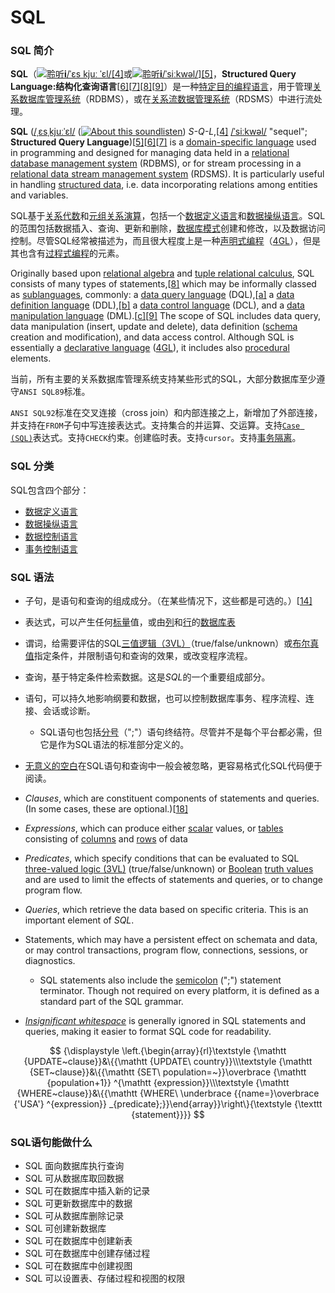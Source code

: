 # SQL

### SQL 简介

**SQL**（[![聆听](https://upload.wikimedia.org/wikipedia/commons/thumb/3/3b/Speakerlink-new.svg/11px-Speakerlink-new.svg.png)](https://upload.wikimedia.org/wikipedia/commons/5/5f/En-us-SQL.ogg)**[i](https://zh.wikipedia.org/wiki/File:En-us-SQL.ogg)**[/ˈɛs kjuː ˈɛl/](https://zh.wikipedia.org/wiki/Help:英語國際音標)[[4]](https://zh.wikipedia.org/wiki/SQL#cite_note-learningSQL-4)或[![聆听](https://upload.wikimedia.org/wikipedia/commons/thumb/3/3b/Speakerlink-new.svg/11px-Speakerlink-new.svg.png)](https://upload.wikimedia.org/wikipedia/commons/7/7a/En-us-sequel.ogg)**[i](https://zh.wikipedia.org/wiki/File:En-us-sequel.ogg)**[/ˈsiːkwəl/](https://zh.wikipedia.org/wiki/Help:英語國際音標)][[5]](https://zh.wikipedia.org/wiki/SQL#cite_note-5)，**Structured Query Language:结构化查询语言**[[6\]](https://zh.wikipedia.org/wiki/SQL#cite_note-6)[[7\]](https://zh.wikipedia.org/wiki/SQL#cite_note-7)[[8\]](https://zh.wikipedia.org/wiki/SQL#cite_note-8)[[9\]](https://zh.wikipedia.org/wiki/SQL#cite_note-9)）是一种[特定目的编程语言](https://zh.wikipedia.org/wiki/特定目的程式语言)，用于管理[关系数据库管理系统](https://zh.wikipedia.org/wiki/关系数据库管理系统)（RDBMS），或在[关系流数据管理系统](https://zh.wikipedia.org/wiki/关系流数据管理系统)（RDSMS）中进行流处理。

**SQL** ([/ˌɛsˌkjuːˈɛl/](https://en.wikipedia.org/wiki/Help:IPA/English) ([![About this sound](https://upload.wikimedia.org/wikipedia/commons/thumb/8/8a/Loudspeaker.svg/11px-Loudspeaker.svg.png)](https://en.wikipedia.org/wiki/File:En-us-SQL.ogg)[listen](https://upload.wikimedia.org/wikipedia/commons/5/5f/En-us-SQL.ogg)) *S-Q-L*,[[4\]](https://en.wikipedia.org/wiki/SQL#cite_note-learningSQL-4) [/ˈsiːkwəl/](https://en.wikipedia.org/wiki/Help:IPA/English) "sequel"; **Structured Query Language**)[[5\]](https://en.wikipedia.org/wiki/SQL#cite_note-Britannica-5)[[6\]](https://en.wikipedia.org/wiki/SQL#cite_note-oed-US-6)[[7\]](https://en.wikipedia.org/wiki/SQL#cite_note-MS-SQL-def-7) is a [domain-specific language](https://en.wikipedia.org/wiki/Domain-specific_language) used in programming and designed for managing data held in a [relational database management system](https://en.wikipedia.org/wiki/Relational_database_management_system) (RDBMS), or for stream processing in a [relational data stream management system](https://en.wikipedia.org/wiki/Relational_data_stream_management_system) (RDSMS). It is particularly useful in handling [structured data](https://en.wikipedia.org/wiki/Data_model), i.e. data incorporating relations among entities and variables.

SQL基于[关系代数](https://zh.wikipedia.org/wiki/关系代数_(数据库))和[元组关系演算](https://zh.wikipedia.org/wiki/元组关系演算)，包括一个[数据定义语言](https://zh.wikipedia.org/wiki/数据定义语言)和[数据操纵语言](https://zh.wikipedia.org/wiki/数据操纵语言)。SQL的范围包括数据插入、查询、更新和删除，[数据库模式](https://zh.wikipedia.org/wiki/Schema_(数据库))创建和修改，以及数据访问控制。尽管SQL经常被描述为，而且很大程度上是一种[声明式编程](https://zh.wikipedia.org/wiki/声明式编程)（[4GL](https://zh.wikipedia.org/wiki/第四代程式語言)），但是其也含有[过程式编程](https://zh.wikipedia.org/wiki/过程式编程)的元素。

Originally based upon [relational algebra](https://en.wikipedia.org/wiki/Relational_algebra) and [tuple relational calculus](https://en.wikipedia.org/wiki/Tuple_relational_calculus), SQL consists of many types of statements,[[8\]](https://en.wikipedia.org/wiki/SQL#cite_note-8) which may be informally classed as [sublanguages](https://en.wikipedia.org/wiki/Sublanguage), commonly: a [data query language](https://en.wikipedia.org/wiki/Data_query_language) (DQL),[[a\]](https://en.wikipedia.org/wiki/SQL#cite_note-9) a [data definition language](https://en.wikipedia.org/wiki/Data_definition_language) (DDL),[[b\]](https://en.wikipedia.org/wiki/SQL#cite_note-10) a [data control language](https://en.wikipedia.org/wiki/Data_control_language) (DCL), and a [data manipulation language](https://en.wikipedia.org/wiki/Data_manipulation_language) (DML).[[c\]](https://en.wikipedia.org/wiki/SQL#cite_note-11)[[9\]](https://en.wikipedia.org/wiki/SQL#cite_note-12) The scope of SQL includes data query, data manipulation (insert, update and delete), data definition ([schema](https://en.wikipedia.org/wiki/Database_schema) creation and modification), and data access control. Although SQL is essentially a [declarative language](https://en.wikipedia.org/wiki/Declarative_programming) ([4GL](https://en.wikipedia.org/wiki/4GL)), it includes also [procedural](https://en.wikipedia.org/wiki/Procedural_programming) elements.

当前，所有主要的关系数据库管理系统支持某些形式的SQL，大部分数据库至少遵守`ANSI SQL89`标准。

`ANSI SQL92`标准在交叉连接（cross join）和内部连接之上，新增加了外部连接，并支持在`FROM`子句中写连接表达式。支持集合的并运算、交运算。支持[`Case (SQL)`](https://zh.wikipedia.org/wiki/Case_(SQL))表达式。支持`CHECK`约束。创建临时表。支持`cursor`。支持[事务隔离](https://zh.wikipedia.org/wiki/事務隔離)。

### SQL 分类

SQL包含四个部分：

- [数据定义语言](https://zh.wikipedia.org/wiki/資料定義語言)
- [数据操纵语言](https://zh.wikipedia.org/wiki/資料操縱語言)
- [数据控制语言](https://zh.wikipedia.org/wiki/資料控制語言)
- [事务控制语言](https://zh.wikipedia.org/wiki/事务控制语言)

### SQL 语法

- 子句，是语句和查询的组成成分。（在某些情况下，这些都是可选的。）[[14\]](https://zh.wikipedia.org/wiki/SQL#cite_note-14)
- 表达式，可以产生任何[标量](https://zh.wikipedia.org/wiki/变量_(程序设计))值，或由[列](https://zh.wikipedia.org/wiki/列_(資料庫))和[行](https://zh.wikipedia.org/wiki/行_(資料庫))的[数据库表](https://zh.wikipedia.org/wiki/数据库表)
- 谓词，给需要评估的SQL[三值逻辑（3VL）](https://zh.wikipedia.org/wiki/三值逻辑)（true/false/unknown）或[布尔](https://zh.wikipedia.org/wiki/逻辑代数)[真值](https://zh.wikipedia.org/wiki/真值)指定条件，并限制语句和查询的效果，或改变程序流程。
- 查询，基于特定条件检索数据。这是*SQL*的一个重要组成部分。
- 语句，可以持久地影响纲要和数据，也可以控制数据库事务、程序流程、连接、会话或诊断。
  - SQL语句也包括[分号](https://zh.wikipedia.org/wiki/分號)（";"）语句终结符。尽管并不是每个平台都必需，但它是作为SQL语法的标准部分定义的。
- [无意义的空白](https://zh.wikipedia.org/wiki/空白)在SQL语句和查询中一般会被忽略，更容易格式化SQL代码便于阅读。

- *Clauses*, which are constituent components of statements and queries. (In some cases, these are optional.)[[18\]](https://en.wikipedia.org/wiki/SQL#cite_note-ANSI/ISO/IEC-21)
- *Expressions*, which can produce either [scalar](https://en.wikipedia.org/wiki/Scalar_(computing)) values, or [tables](https://en.wikipedia.org/wiki/Table_(database)) consisting of [columns](https://en.wikipedia.org/wiki/Column_(database)) and [rows](https://en.wikipedia.org/wiki/Row_(database)) of data
- *Predicates*, which specify conditions that can be evaluated to SQL [three-valued logic (3VL)](https://en.wikipedia.org/wiki/Ternary_logic) (true/false/unknown) or [Boolean](https://en.wikipedia.org/wiki/Boolean_logic) [truth values](https://en.wikipedia.org/wiki/Truth_value) and are used to limit the effects of statements and queries, or to change program flow.
- *Queries*, which retrieve the data based on specific criteria. This is an important element of *SQL*.
- Statements, which may have a persistent effect on schemata and data, or may control transactions, program flow, connections, sessions, or diagnostics.
  - SQL statements also include the [semicolon](https://en.wikipedia.org/wiki/Semicolon) (";") statement terminator. Though not required on every platform, it is defined as a standard part of the SQL grammar.
- *[Insignificant whitespace](https://en.wikipedia.org/wiki/Whitespace_(computer_science))* is generally ignored in SQL statements and queries, making it easier to format SQL code for readability.

$$
{\displaystyle \left.{\begin{array}{rl}\textstyle {\mathtt {UPDATE~clause}}&\{{\mathtt {UPDATE\ country}}\\\textstyle {\mathtt {SET~clause}}&\{{\mathtt {SET\ population=~}}\overbrace {\mathtt {population+1}} ^{\mathtt {expression}}\\\textstyle {\mathtt {WHERE~clause}}&\{{\mathtt {WHERE\ \underbrace {{name=}\overbrace {'USA'} ^{expression}} _{predicate};}}\end{array}}\right\}{\textstyle {\texttt {statement}}}}
$$

### SQL语句能做什么

- SQL 面向数据库执行查询
- SQL 可从数据库取回数据
- SQL 可在数据库中插入新的记录
- SQL 可更新数据库中的数据
- SQL 可从数据库删除记录
- SQL 可创建新数据库
- SQL 可在数据库中创建新表
- SQL 可在数据库中创建存储过程
- SQL 可在数据库中创建视图
- SQL 可以设置表、存储过程和视图的权限